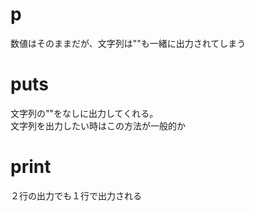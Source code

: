 # p
数値はそのままだが、文字列は""も一緒に出力されてしまう

# puts
文字列の""をなしに出力してくれる。  
文字列を出力したい時はこの方法が一般的か　　

# print
２行の出力でも１行で出力される　　
